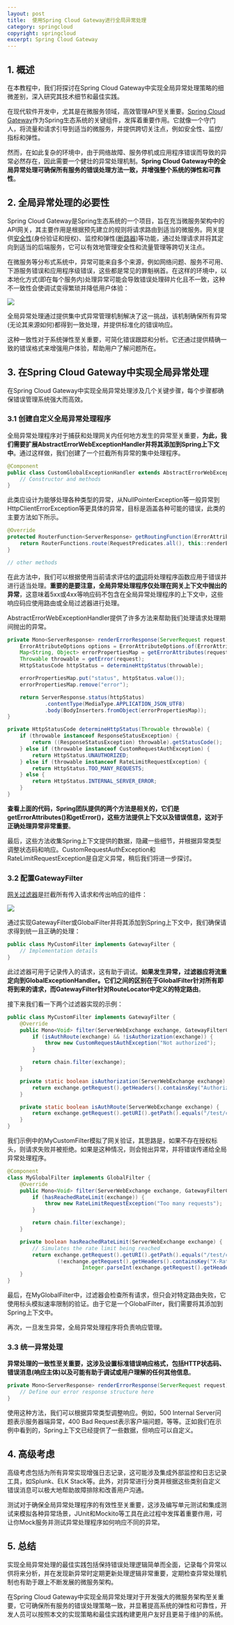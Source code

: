 ```yaml
---
layout: post
title:  使用Spring Cloud Gateway进行全局异常处理
category: springcloud
copyright: springcloud
excerpt: Spring Cloud Gateway
---
```


## 1. 概述

在本教程中，我们将探讨在Spring Cloud Gateway中实现全局异常处理策略的细微差别，深入研究其技术细节和最佳实践。

在现代软件开发中，尤其是在微服务领域，高效管理API至关重要。[Spring Cloud Gateway](https://docs.spring.io/spring-cloud-gateway/docs/current/reference/html/)作为Spring生态系统的关键组件，发挥着重要作用。它就像一个守门人，将流量和请求引导到适当的微服务，并提供跨切关注点，例如安全性、监控/指标和弹性。

然而，在如此复杂的环境中，由于网络故障、服务停机或应用程序错误而导致的异常必然存在，因此需要一个健壮的异常处理机制。**Spring Cloud Gateway中的全局异常处理可确保所有服务的错误处理方法一致，并增强整个系统的弹性和可靠性**。

## 2. 全局异常处理的必要性

Spring Cloud Gateway是Spring生态系统的一个项目，旨在充当微服务架构中的API网关，其主要作用是根据预先建立的规则将请求路由到适当的微服务。网关提供[安全性](https://www.baeldung.com/spring-cloud-gateway-oauth2)(身份验证和授权)、监控和弹性([断路器](https://www.baeldung.com/spring-cloud-circuit-breaker))等功能，通过处理请求并将其定向到适当的后端服务，它可以有效地管理安全性和流量管理等跨切关注点。

在微服务等分布式系统中，异常可能来自多个来源，例如网络问题、服务不可用、下游服务错误和应用程序级错误，这些都是常见的罪魁祸首。在这样的环境中，以本地化方式(即在每个服务内)处理异常可能会导致错误处理碎片化且不一致，这种不一致性会使调试变得繁琐并降低用户体验：

![](/assets/images/2025/springcloud/springcloudglobalexceptionhandling01.png)

全局异常处理通过提供集中式异常管理机制解决了这一挑战，该机制确保所有异常(无论其来源如何)都得到一致处理，并提供标准化的错误响应。

这种一致性对于系统弹性至关重要，可简化错误跟踪和分析。它还通过提供精确一致的错误格式来增强用户体验，帮助用户了解问题所在。

## 3. 在Spring Cloud Gateway中实现全局异常处理

在Spring Cloud Gateway中实现全局异常处理涉及几个关键步骤，每个步骤都确保错误管理系统强大而高效。

### 3.1 创建自定义全局异常处理程序

全局异常处理程序对于捕获和处理网关内任何地方发生的异常至关重要，**为此，我们需要扩展AbstractErrorWebExceptionHandler并将其添加到Spring上下文中**。通过这样做，我们创建了一个拦截所有异常的集中处理程序。
```java
@Component
public class CustomGlobalExceptionHandler extends AbstractErrorWebExceptionHandler {
    // Constructor and methods
}
```

此类应设计为能够处理各种类型的异常，从NullPointerException等一般异常到HttpClientErrorException等更具体的异常，目标是涵盖各种可能的错误，此类的主要方法如下所示。
```java
@Override
protected RouterFunction<ServerResponse> getRoutingFunction(ErrorAttributes errorAttributes) {
    return RouterFunctions.route(RequestPredicates.all(), this::renderErrorResponse);
}

// other methods
```

在此方法中，我们可以根据使用当前请求评估的[谓词](https://www.baeldung.com/java-predicate-chain)将处理程序函数应用于错误并进行适当处理。**重要的是要注意，全局异常处理程序仅处理在网关上下文中抛出的异常**，这意味着5xx或4xx等响应码不包含在全局异常处理程序的上下文中，这些响应码应使用路由或全局过滤器进行处理。

AbstractErrorWebExceptionHandler提供了许多方法来帮助我们处理请求处理期间抛出的异常。
```java
private Mono<ServerResponse> renderErrorResponse(ServerRequest request) {
    ErrorAttributeOptions options = ErrorAttributeOptions.of(ErrorAttributeOptions.Include.MESSAGE);
    Map<String, Object> errorPropertiesMap = getErrorAttributes(request, options);
    Throwable throwable = getError(request);
    HttpStatusCode httpStatus = determineHttpStatus(throwable);

    errorPropertiesMap.put("status", httpStatus.value());
    errorPropertiesMap.remove("error");

    return ServerResponse.status(httpStatus)
            .contentType(MediaType.APPLICATION_JSON_UTF8)
            .body(BodyInserters.fromObject(errorPropertiesMap));
}

private HttpStatusCode determineHttpStatus(Throwable throwable) {
    if (throwable instanceof ResponseStatusException) {
        return ((ResponseStatusException) throwable).getStatusCode();
    } else if (throwable instanceof CustomRequestAuthException) {
        return HttpStatus.UNAUTHORIZED;
    } else if (throwable instanceof RateLimitRequestException) {
        return HttpStatus.TOO_MANY_REQUESTS;
    } else {
        return HttpStatus.INTERNAL_SERVER_ERROR;
    }
}
```

**查看上面的代码，Spring团队提供的两个方法是相关的，它们是getErrorAttributes()和getError()，这些方法提供上下文以及错误信息，这对于正确处理异常非常重要**。

最后，这些方法收集Spring上下文提供的数据，隐藏一些细节，并根据异常类型调整状态码和响应。CustomRequestAuthException和RateLimitRequestException是自定义异常，稍后我们将进一步探讨。

### 3.2 配置GatewayFilter

[网关过滤器](https://docs.spring.io/spring-cloud-gateway/docs/current/reference/html/#gateway-starter)是拦截所有传入请求和传出响应的组件：

![](/assets/images/2025/springcloud/springcloudglobalexceptionhandling02.png)

通过实现GatewayFilter或GlobalFilter并将其添加到Spring上下文中，我们确保请求得到统一且正确的处理：
```java
public class MyCustomFilter implements GatewayFilter {
    // Implementation details
}
```

此过滤器可用于记录传入的请求，这有助于调试。**如果发生异常，过滤器应将流重定向到GlobalExceptionHandler。它们之间的区别在于GlobalFilter针对所有即将到来的请求，而GatewayFilter针对RouteLocator中定义的特定路由**。

接下来我们看一下两个过滤器实现的示例：
```java
public class MyCustomFilter implements GatewayFilter {
    @Override
    public Mono<Void> filter(ServerWebExchange exchange, GatewayFilterChain chain) {
        if (isAuthRoute(exchange) && !isAuthorization(exchange)) {
            throw new CustomRequestAuthException("Not authorized");
        }

        return chain.filter(exchange);
    }

    private static boolean isAuthorization(ServerWebExchange exchange) {
        return exchange.getRequest().getHeaders().containsKey("Authorization");
    }

    private static boolean isAuthRoute(ServerWebExchange exchange) {
        return exchange.getRequest().getURI().getPath().equals("/test/custom_auth");
    }
}
```

我们示例中的MyCustomFilter模拟了网关验证，其思路是，如果不存在授权标头，则请求失败并被拒绝。如果是这种情况，则会抛出异常，并将错误传递给全局异常处理程序。
```java
@Component
class MyGlobalFilter implements GlobalFilter {
    @Override
    public Mono<Void> filter(ServerWebExchange exchange, GatewayFilterChain chain) {
        if (hasReachedRateLimit(exchange)) {
            throw new RateLimitRequestException("Too many requests");
        }

        return chain.filter(exchange);
    }

    private boolean hasReachedRateLimit(ServerWebExchange exchange) {
        // Simulates the rate limit being reached
        return exchange.getRequest().getURI().getPath().equals("/test/custom_rate_limit") &&
                (!exchange.getRequest().getHeaders().containsKey("X-RateLimit-Remaining") ||
                        Integer.parseInt(exchange.getRequest().getHeaders().getFirst("X-RateLimit-Remaining")) <= 0);
    }
}
```

最后，在MyGlobalFilter中，过滤器会检查所有请求，但只会对特定路由失败，它使用标头模拟速率限制的验证。由于它是一个GlobalFilter，我们需要将其添加到Spring上下文中。

再次，一旦发生异常，全局异常处理程序将负责响应管理。

### 3.3 统一异常处理

**异常处理的一致性至关重要，这涉及设置标准错误响应格式，包括HTTP状态码、错误消息(响应主体)以及可能有助于调试或用户理解的任何其他信息**。
```java
private Mono<ServerResponse> renderErrorResponse(ServerRequest request) {
    // Define our error response structure here
}
```

使用这种方法，我们可以根据异常类型调整响应。例如，500 Internal Server问题表示服务器端异常，400 Bad Request表示客户端问题，等等。正如我们在示例中看到的，Spring上下文已经提供了一些数据，但响应可以自定义。

## 4. 高级考虑

高级考虑包括为所有异常实现增强日志记录，这可能涉及集成外部监控和日志记录工具，如Splunk、ELK Stack等。此外，对异常进行分类并根据这些类别自定义错误消息可以极大地帮助故障排除和改善用户沟通。

测试对于确保全局异常处理程序的有效性至关重要，这涉及编写单元测试和集成测试来模拟各种异常场景，JUnit和Mockito等工具在此过程中发挥着重要作用，可让你Mock服务并测试异常处理程序如何响应不同的异常。

## 5. 总结

实现全局异常处理的最佳实践包括保持错误处理逻辑简单而全面，记录每个异常以供将来分析，并在发现新异常时定期更新处理逻辑非常重要，定期检查异常处理机制也有助于跟上不断发展的微服务架构。

在Spring Cloud Gateway中实现全局异常处理对于开发强大的微服务架构至关重要，它可确保所有服务的错误处理策略一致，并显著提高系统的弹性和可靠性，开发人员可以按照本文的实现策略和最佳实践构建更用户友好且更易于维护的系统。